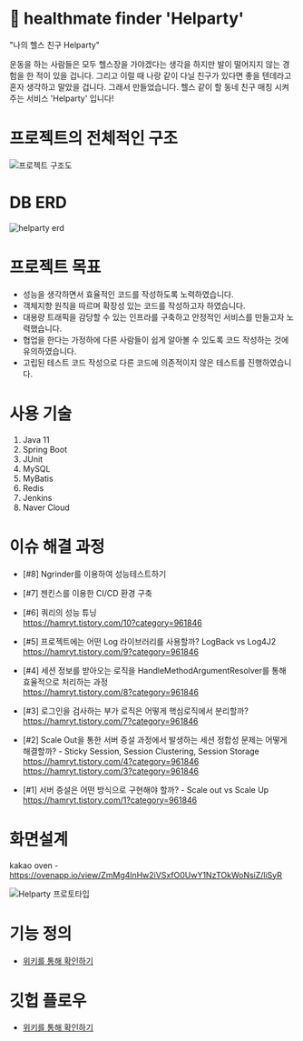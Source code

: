 # 💪 healthmate finder 'Helparty' 

"나의 헬스 친구 Helparty"

운동을 하는 사람들은 모두 헬스장을 가야겠다는 생각을 하지만 발이 떨어지지 않는 경험을 한 적이 있을 겁니다. 
그리고 이럴 때 나랑 같이 다닐 친구가 있다면 좋을 텐데라고 혼자 생각하고 말았을 겁니다. 
그래서 만들었습니다. 
헬스 같이 할 동네 친구 매칭 시켜주는 서비스 'Helparty' 입니다!   

# 프로젝트의 전체적인 구조

![프로젝트 구조도](https://user-images.githubusercontent.com/25305130/121920868-6be47700-cd73-11eb-8b00-318f46a39391.png)   

# DB ERD
![helparty erd](https://user-images.githubusercontent.com/25305130/121932177-845a8e80-cd7f-11eb-972c-baa3ec27598c.png)   



# 프로젝트 목표
- 성능을 생각하면서 효율적인 코드를 작성하도록 노력하였습니다.
- 객체지향 원칙을 따르며 확장성 있는 코드를 작성하고자 하였습니다.
- 대용량 트래픽을 감당할 수 있는 인프라를 구축하고 안정적인 서비스를 만들고자 노력했습니다.
- 협업을 한다는 가정하에 다른 사람들이 쉽게 알아볼 수 있도록 코드 작성하는 것에 유의하였습니다.
- 고립된 테스트 코드 작성으로 다른 코드에 의존적이지 않은 테스트를 진행하였습니다. 

# 사용 기술
1. Java 11
2. Spring Boot
3. JUnit
4. MySQL
5. MyBatis
6. Redis
7. Jenkins
8. Naver Cloud 

# 이슈 해결 과정
- [#8] Ngrinder를 이용하여 성능테스트하기   

- [#7] 젠킨스를 이용한 CI/CD 환경 구축   
  
- [#6] 쿼리의 성능 튜닝   
https://hamryt.tistory.com/10?category=961846   
- [#5] 프로젝트에는 어떤 Log 라이브러리를 사용할까? LogBack vs Log4J2   
https://hamryt.tistory.com/9?category=961846   
- [#4] 세션 정보를 받아오는 로직을 HandleMethodArgumentResolver를 통해 효율적으로 처리하는 과정   
https://hamryt.tistory.com/8?category=961846   
- [#3] 로그인을 검사하는 부가 로직은 어떻게 핵심로직에서 분리할까?    
https://hamryt.tistory.com/7?category=961846   
- [#2] Scale Out을 통한 서버 증설 과정에서 발생하는 세션 정합성 문제는 어떻게 해결할까? - Sticky Session, Session Clustering, Session Storage   
https://hamryt.tistory.com/4?category=961846        
https://hamryt.tistory.com/3?category=961846   
- [#1] 서버 증설은 어떤 방식으로 구현해야 할까? - Scale out vs Scale Up       
https://hamryt.tistory.com/1?category=961846   

# 화면설계
kakao oven -https://ovenapp.io/view/ZmMg4lnHw2iVSxfO0UwY1NzTOkWoNsiZ/liSyR

![Helparty 프로토타입](https://user-images.githubusercontent.com/25305130/117656221-0bda3e00-b1d3-11eb-8bd4-5db2c9d44879.png)   
   
# 기능 정의
- [위키를 통해 확인하기](https://github.com/f-lab-edu/healthmate-finder/wiki/UserCase)

# 깃헙 플로우
- [위키를 통해 확인하기](https://github.com/f-lab-edu/healthmate-finder/wiki/Git-Flow)


